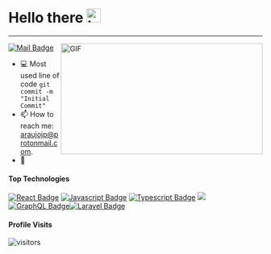 # Hello there  <img src="https://user-images.githubusercontent.com/1303154/88677602-1635ba80-d120-11ea-84d8-d263ba5fc3c0.gif" width="28px" alt="hi">
---


<img align="right" alt="GIF" src="https://media.giphy.com/media/eoxomXXVL2S0E/giphy.gif" width="400" height="220" />


 [![Mail Badge](https://img.shields.io/badge/-araujojp-263163?style=flat&labelColor=263163&logo=protonmail&logoColor=white)](mailto:araujojp@protonmail.com)

<!-- Description -->

- :computer: Most used line of code `git commit -m "Initial Commit"`
- 📫 How to reach me: araujojp@protonmail.com.
- 🤔 

#### Top Technologies

<!-- TODO: Make technologies links takes you to repositories -->

[![React Badge](https://img.shields.io/badge/-React-61DBFB?style=for-the-badge&labelColor=black&logo=react&logoColor=61DBFB)](#) [![Javascript Badge](https://img.shields.io/badge/-Javascript-F0DB4F?style=for-the-badge&labelColor=black&logo=javascript&logoColor=F0DB4F)](#) [![Typescript Badge](https://img.shields.io/badge/-Typescript-007acc?style=for-the-badge&labelColor=black&logo=typescript&logoColor=007acc)](#) [![](https://img.shields.io/badge/-Nodejs-3C873A?style=for-the-badge&labelColor=black&logo=node.js&logoColor=3C873A)](#) [![GraphQL Badge](https://img.shields.io/badge/-GraphQl-e535ab?style=for-the-badge&labelColor=black&logo=node.js&logoColor=e535ab)](#)[![Laravel Badge](https://img.shields.io/badge/-Laravel-F7443A?style=for-the-badge&labelColor=black&logo=laravel&logoColor=F7443A)](#)



#### Profile Visits

![visitors](https://visitor-badge.glitch.me/badge?page_id=araujo-jp)




